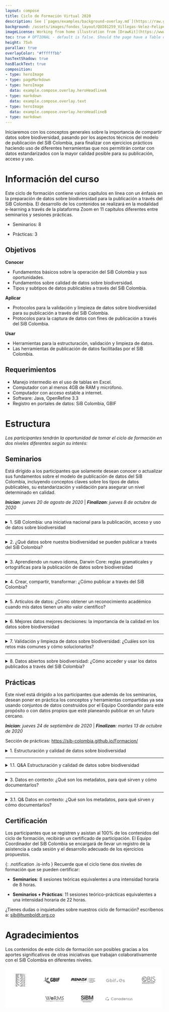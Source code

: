 ```yaml
---
layout: compose
title: Ciclo de Formación Virtual 2020
description: See [`pages/examples/background-overlay.md`](https://raw.githubusercontent.com/gbif/jekyll-theme-algae/master/pages/examples/background-overlay.md) for source
background: /assets/images/fondos_layout/QUI01259_Villegas-Velez-Felipe.jpg
imageLicense: Working from home illustration from [DrawKit](https://www.drawkit.io/product/working-from-home-illustrations) # OPTIONAL
toc: true # OPTIONAL - default is false. Should the page have a Table of Contents
height: 75vh
parallax: true
overlayColor: "#ffffffbb"
hasTextShadow: true
hasBlackText: true
composition:
- type: heroImage
- type: pageMarkdown
- type: heroImage
  data: example.compose.overlay.heroHeadlineA
- type: markdown
  data: example.compose.overlay.text
- type: heroImage
  data: example.compose.overlay.heroHeadlineB
- type: markdown
---
```



Iniciaremos con los conceptos generales sobre la importancia de compartir datos sobre biodiversidad, pasando por los aspectos técnicos del modelo de publicación del SiB Colombia, para finalizar con ejercicios prácticos haciendo uso de diferentes herramientas que nos permitirán contar con datos estandarizados con la mayor calidad posible para su publicación, acceso y uso.


# Información del curso

Este ciclo de formación contiene varios capítulos en línea con un énfasis en la preparación de datos sobre biodiversidad para la publicación a través del SiB Colombia. El desarrollo de los contenidos se realizará en la modalidad e-learning a través de la plataforma Zoom en 11 capítulos diferentes entre seminarios y sesiones prácticas.

* Seminarios: 8

* Prácticas: 3


## Objetivos

**Conocer**
* Fundamentos básicos sobre la operación del SiB Colombia y sus oportunidades.
* Fundamentos sobre calidad de datos sobre biodiversidad.
* Tipos y subtipos de datos publicables a través del SiB Colombia.

**Aplicar**
 
* Protocolos para la validación y limpieza de datos sobre biodiversidad para su publicación a través del SiB Colombia.
* Protocolos para la captura de datos con fines de publicación a través del SiB Colombia.

**Usar**
* Herramientas para la estructuración, validación y limpieza de datos.
* Las herramientas de publicación de datos facilitadas por el SiB Colombia.

## Requerimientos
* Manejo intermedio en el uso de tablas en Excel.
* Computador con al menos 4GB de RAM y micrófono.
* Computador con acceso estable a internet.
* Software: Java, OpenRefine 3.3
* Registro en portales de datos: SiB Colombia, GBIF



# Estructura
_Los participantes tendrán la oportunidad de tomar el ciclo de formación en dos niveles diferentes según su interés:_

## Seminarios
Está dirigido a los participantes que solamente desean conocer o actualizar sus fundamentos sobre el modelo de publicación de datos del SiB Colombia, incluyendo conceptos claves sobre los tipos de datos publicables, su estandarización y validación para asegurar un nivel determinado en calidad.

_**Inician**: jueves 20 de agosto de 2020_ | _**Finalizan**: jueves 8 de octubre de 2020_

---
<details>
  <summary markdown="span">1. SiB Colombia: una iniciativa nacional para la publicación, acceso y uso de datos sobre biodiversidad</summary>

<iframe width="560" height="315" src="https://www.youtube.com/embed/ImptmviMXgI" frameborder="0" allow="accelerometer; autoplay; clipboard-write; encrypted-media; gyroscope; picture-in-picture" allowfullscreen></iframe>
<br>
<i>20 de agosto de 2020 | Hora: 7:30 am – 8:30 am</i>
<br> 
<br> 
<i>En este capítulo conocerás las generalidades del SiB Colombia como red nacional de datos e información sobre biodiversidad, su arquitectura de gobernanza y modelo de publicación. Aprenderás de sus directrices, formas de participación, beneficios y oportunidades. Finalmente podrás identificar los diferentes productos y servicios del SiB Colombia, así como sus aliados nacionales e internacionales.</i>
<br>
<br>
<b>Presenta:</b> Dairo Escobar
    
</details>

---

<details>
  <summary markdown="span">2. ¿Qué datos sobre nuestra biodiversidad se pueden publicar a través del SiB Colombia?</summary>

<iframe width="560" height="315" src="https://www.youtube.com/embed/_f4gGfIBN3U" frameborder="0" allow="accelerometer; autoplay; clipboard-write; encrypted-media; gyroscope; picture-in-picture" allowfullscreen></iframe>
<br>
<i>27 de agosto de 2020 | Hora: 7:30 am – 8:30 am </i>
<br> 
<br> 
<i>Quizás esta sea una de las preguntas más frecuentes que se hacen los participantes del SiB Colombia. En este capítulo conocerás los diferentes tipos de datos sobre biodiversidad y sus fuentes más comunes. Aprenderás a identificarlos, así como las buenas prácticas para su captura y documentación con fines de publicación. Al finalizar, conocerás diferentes ejemplos, desde plantas y vertebrados hasta microorganismos; desde poblaciones e individuos hasta genes; desde observaciones y especímenes hasta imágenes y sonidos.</i>
<br>
<br>
<b>Presenta:</b> Camila Plata
    
</details>

---

<details>
  <summary markdown="span">3. Aprendiendo un nuevo idioma, Darwin Core: reglas gramaticales y ortográficas para la publicación de datos sobre biodiversidad</summary>

<iframe width="560" height="315" src="https://www.youtube.com/embed/nYGu8KY_K6U" frameborder="0" allow="accelerometer; autoplay; clipboard-write; encrypted-media; gyroscope; picture-in-picture" allowfullscreen></iframe>
<br>
<i> 03 de septiembre de 2020 | Hora: 7:30 am – 8:30 am </i>
<br> 
<br> 
<i>Al igual que en un idioma, en la publicación de datos sobre biodiversidad existen reglas y lineamientos básicos que se deben cumplir para asegurar que los datos serán correctamente interpretados y no pierdan su significado. En este capítulo conocerás los principales estándares que son claves para la estandarización y publicación de datos a través del SiB Colombia, herramientas claves para su uso según el tipo de datos, así como recomendaciones para aprender a usarlo más rápido.</i>
<br>
<br>
<b>Presenta:</b> Camila Plata
    
</details>

---

<details>
  <summary markdown="span">4. Crear, compartir, transformar: ¿Cómo publicar a través del SiB Colombia?</summary>

<iframe width="560" height="315" src="https://www.youtube.com/embed/Q83XpNQwyEc" frameborder="0" allow="accelerometer; autoplay; clipboard-write; encrypted-media; gyroscope; picture-in-picture" allowfullscreen></iframe>
<br>
<i>10 de septiembre de 2020 | Hora: 7:30 am – 8:30 am </i>
<br> 
<br> 
<i>Si has llegado hasta aquí, seguramente tienes claro tu interés en participar como publicador de datos a través SiB Colombia. Aquí aprenderás cómo compartir aquellos conjuntos de datos que ya tienes estandarizados y qué debes tener en cuenta para lograr una publicación exitosa.</i>
<br>
<br>
<b>Presenta:</b> Dairo Escobar
    
</details>


---

<details>
  <summary markdown="span">5. Artículos de datos: ¿Cómo obtener un reconocimiento académico cuando mis datos tienen un alto valor científico?</summary>

<iframe width="560" height="315" src="https://www.youtube.com/embed/z0JhWOdJKpI" frameborder="0" allow="accelerometer; autoplay; clipboard-write; encrypted-media; gyroscope; picture-in-picture" allowfullscreen></iframe>
<br>
<i>17 de septiembre de 2020 | Hora: 7:30 am – 8:30 am </i>
<br> 
<br> 
<i>Quienes se dedican a la investigación, saben que sus resultados cobran sentido cuando se dan a conocer, y para ellos es indispensable su publicación en revistas académicas y científicas. Así que la publicación de datos a través del SiB Colombia puede llegar a considerarse, en un principio, como una acción poco atractiva para la producción científica y sus sistemas de medición. En este capítulo aprenderás cómo obtener una publicación académica, a partir de la publicación de datos a través del SiB Colombia.</i>
<br>
<br>
<b>Presenta:</b> Dairo Escobar
    
</details>

---

<details>
  <summary markdown="span">6. Mejores datos mejores decisiones: la importancia de la calidad en los datos sobre biodiversidad</summary>

<iframe width="560" height="315" src="https://www.youtube.com/embed/_JBbEjG1wAU" frameborder="0" allow="accelerometer; autoplay; clipboard-write; encrypted-media; gyroscope; picture-in-picture" allowfullscreen></iframe>
<br>
<i>24 de septiembre de 2020 | Hora: 7:30 am – 8:30 am </i>
<br> 
<br> 
<i>Los datos sobre biodiversidad siempre han sido relevantes en la generación de conocimiento y cada vez más en escenarios de toma de decisiones. En este sentido la calidad de datos se convierte en algo imprescindible para asegurar que cumplen su propósito en un contexto dado. En este capítulo aprenderás los fundamentos asociados a la calidad de datos sobre biodiversidad, su importancia en la cadena de la información, así como buenas prácticas para lograr la mayor exactitud, integridad, confiabilidad y relevancia posible en sus datos.</i>
<br>
<br>
<b>Presenta:</b> Camila Plata & Ricardo Ortiz
    
</details>

---

<details>
  <summary markdown="span">7. Validación y limpieza de datos sobre biodiversidad: ¿Cuáles son los retos más comunes y cómo solucionarlos?</summary>

<iframe width="560" height="315" src="https://www.youtube.com/embed/M8AgoWnLkrg" frameborder="0" allow="accelerometer; autoplay; clipboard-write; encrypted-media; gyroscope; picture-in-picture" allowfullscreen></iframe>
<br>
<i>01 de Octubre de 2020 | Hora: 7:30 am – 8:30 am </i>
<br> 
<br> 
<i>Posterior a la toma de datos en campo o laboratorio, es a través de su validación y limpieza que se puede mejorar su calidad y por lo tanto aumentar su incidencia en la toma de decisiones. En este capítulo abordaremos los errores más comunes en los datos, cómo identificarlos y corregirlos de forma rápida, ahorrando tiempo de trabajo y evitando la propagación de errores. También recibirás recomendaciones para evitar errores desde la toma de los datos.</i>
<br>
<br>
<b>Presenta:</b> Ricardo Ortiz
    
</details>

---

<details>
  <summary markdown="span">8. Datos abiertos sobre biodiversidad: ¿Cómo acceder y usar los datos publicados a través del SiB Colombia?</summary>

<iframe width="560" height="315" src="https://www.youtube.com/embed/4x8ReO55d2s" frameborder="0" allow="accelerometer; autoplay; clipboard-write; encrypted-media; gyroscope; picture-in-picture" allowfullscreen></iframe>
<br>
<i>08 de octubre de 2020 | Hora: 7:30 am – 8:30 am </i>
<br> 
<br> 
<i>En este capítulo conocerás los principales portales donde puedes encontrar los datos publicados a través del SiB Colombia, aprenderás cómo descargarlos y dar apropiado reconocimiento a todas las entidades que disponen sus datos de manera libre y gratuita. Si eres un publicador de datos, también conocerás cómo hacer seguimiento al uso de tus datos por otras entidades y personas.</i>
<br>
<br>
<b>Presenta:</b> Ricardo Ortiz
    
</details>



## Prácticas
Este nivel está dirigido a los participantes que además de los seminarios, desean poner en práctica los conceptos y herramientas compartidas ya sea usando conjuntos de datos construidos por el Equipo Coordiandor para este propósito o con datos propios que esté planeando publicar en un futuro cercano.

_**Inician**: jueves 24 de septiembre de 2020_ | _**Finalizan**: martes 13 de octubre de 2020_

Sección de prácticas: https://sib-colombia.github.io/Formacion/

<details>
  <summary markdown="span">1. Estructuración y calidad de datos sobre biodiversidad</summary>
<br>
<i>24 de septiembre de 2020 | Hora: 5:00 pm – 6:00 pm </i>
<br>
<br>
<p>En este capítulo recibirás una introducción a la guía práctica para la estructuración de datos sobre biodiversidad con calidad y la metodología del ejercicio. Durante la realización de la práctica, tendrás la oportunidad de interactuar con el estándar Darwin Core, sus plantillas, herramientas útiles para abordar el estándar, y una herramienta en línea para ayudarte a identificar rápidamente potenciales problemas de estructura y calidad en tu conjunto de datos.
<br>
<br>
Esta práctica está diseñada para que la desarrolles de manera asincrónica en un tiempo máximo de 3 horas que podrás distribuir a tu gusto.
<br>
<br>
Recuerda que puedes aplicar la guía práctica sobre tu propio conjunto de datos.</p>
<br>
<br>
<b>Presenta:</b> Camila Plata & Ricardo Ortiz

</details>

---

<details>
  <summary markdown="span">1.1. Q&amp;A Estructuración y calidad de datos sobre biodiversidad</summary>
<br>
<i>29 de septiembre de 2020 | Hora: 5:00 pm – 6:00 pm </i>
<br>
<br>
<p>Esta es una oportunidad para responder en línea las preguntas que hayan surgido en el desarrollo del ejercicio práctico, aquí esperamos tener una conversación más amplia sobre los temas tratados y que todos los interesados puedan intervenir.</p>
<br>
<br>
<b>Presenta:</b> Camila Plata & Ricardo Ortiz
    
</details>

---

<details>
  <summary markdown="span">3. Datos en contexto: ¿Qué son los metadatos, para qué sirven y cómo documentarlos? </summary>
<br>
<i>08 de octubre de 2020 | Hora: 5:00 pm – 6:00 pm </i>
<br>
<br>
<p>En este capítulo recibirás una introducción a la guía práctica para la documentación de los metadatos de un conjunto de datos y la metodología del ejercicio. Nos aseguraremos que todos los participantes tengan las credenciales para ingresar a la herramienta web donde se documentan los metadatos.
<br>
<br>
Esta práctica está diseñada para que la desarrolles de manera asincrónica en un tiempo máximo de 3 horas que podrás distribuir a tu gusto.
<br>
<br>
Recuerda que puedes aplicar la guía práctica sobre tu propio conjunto de datos.</p>
<br>
<br>
<b>Presenta:</b> Camila Plata & Ricardo Ortiz

</details>

---

<details>
  <summary markdown="span">3.1. Q& Datos en contexto: ¿Qué son los metadatos, para qué sirven y cómo documentarlos?</summary>
<br>
<i>13 de octubre de 2020 | Hora: 5:00 pm – 6:00 pm </i>
<br>
    <br>
<p>Esta es una oportunidad para responder en línea las preguntas que hayan surgido en el desarrollo del ejercicio práctico, aquí esperamos tener una conversación más amplia sobre los temas tratados y que todos los interesados puedan intervenir.</p>
<br>
<br>
<b>Presenta:</b> Camila Plata & Ricardo Ortiz
    
</details>


## Certificación
Los participantes que se registren y asistan al 100% de los contenidos del ciclo de formación, recibirán un certificado de participación. El Equipo Coordinador del SiB Colombia se encargará de llevar un registro de la asistencia a cada sesión y el desarrollo adecuado de los ejercicios propuestos.


{: .notification .is-info }
Recuerde que el ciclo tiene dos niveles de formación que se pueden certificar:

- **Seminarios**: 8 sesiones teóricas equivalentes a una intensidad horaria de 8 horas.

- **Seminarios + Prácticas**: 11 sesiones teórico-prácticas equivalentes a una intensidad horaria de 22 horas.

¿Tienes dudas o inquietudes sobre nuestros ciclo de formación? escríbenos a: [sib@humboldt.org.co](sib@humboldt.org.co)


# Agradecimientos

Los contenidos de este ciclo de formación son posibles gracias a los aportes significativos de otras iniciativas que trabajan colaborativamente con el SiB Colombia en diferentes niveles.

<img src="/assets/images/formacion/CFV2020/Agradecimientos_CFV2020.PNG" width=500>
